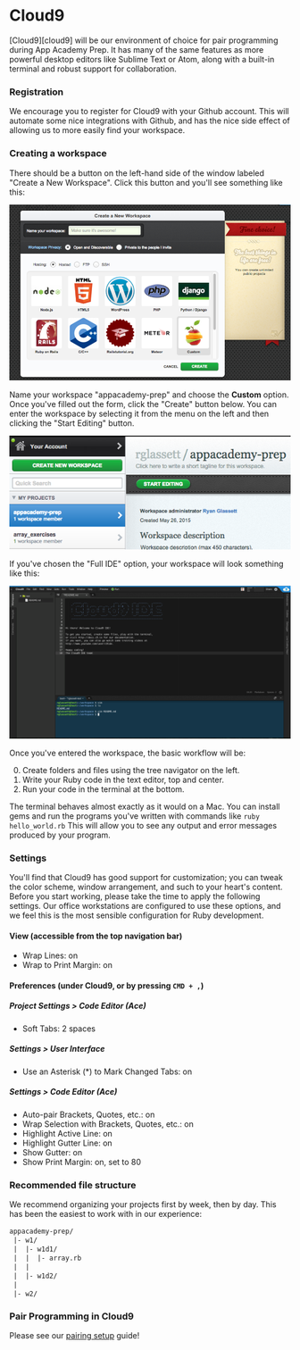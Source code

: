 # Cloud9

[Cloud9][cloud9] will be our environment of choice for pair programming
during App Academy Prep. It has many of the same features as more
powerful desktop editors like Sublime Text or Atom, along with a
built-in terminal and robust support for collaboration.

### Registration

We encourage you to register for Cloud9 with your Github account. This
will automate some nice integrations with Github, and has the nice side
effect of allowing us to more easily find your workspace.

### Creating a workspace

There should be a button on the left-hand side of the window labeled
"Create a New Workspace". Click this button and you'll see something
like this:

![Creating a workspace](images/create_workspace.png)

Name your workspace "appacademy-prep" and choose the **Custom** option.
Once you've filled out the form, click the "Create" button below. You
can enter the workspace by selecting it from the menu on the left and
then clicking the "Start Editing" button.

![Entering the workspace](images/enter_workspace.png)

If you've chosen the "Full IDE" option, your workspace will look
something like this:

![Full IDE](images/full_ide.png)

Once you've entered the workspace, the basic workflow will be:

0. Create folders and files using the tree navigator on the left.
0. Write your Ruby code in the text editor, top and center.
0. Run your code in the terminal at the bottom.

The terminal behaves almost exactly as it would on a Mac. You can
install gems and run the programs you've written with commands like
`ruby hello_world.rb` This will allow you to see any output and error
messages produced by your program.

### Settings

You'll find that Cloud9 has good support for customization; you can
tweak the color scheme, window arrangement, and such to your heart's
content. Before you start working, please take the time to apply the
following settings. Our office workstations are configured to use these
options, and we feel this is the most sensible configuration for Ruby
development.

#### View (accessible from the top navigation bar)
* Wrap Lines: on
* Wrap to Print Margin: on

#### Preferences (under Cloud9, or by pressing `CMD + ,`)
##### Project Settings > Code Editor (Ace)
* Soft Tabs: 2 spaces

##### Settings > User Interface
* Use an Asterisk (\*) to Mark Changed Tabs: on

##### Settings > Code Editor (Ace)
* Auto-pair Brackets, Quotes, etc.: on
* Wrap Selection with Brackets, Quotes, etc.: on
* Highlight Active Line: on
* Highlight Gutter Line: on
* Show Gutter: on
* Show Print Margin: on, set to 80

### Recommended file structure

We recommend organizing your projects first by week, then by day. This
has been the easiest to work with in our experience:

```
appacademy-prep/
 |- w1/
 |  |- w1d1/
 |  |  |- array.rb
 |  |
 |  |- w1d2/
 |
 |- w2/
```

### Pair Programming in Cloud9

Please see our [pairing setup][pairing-setup] guide!

[pairing-setup]: ../pairing-setup.md

